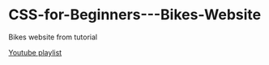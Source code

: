 # CSS-for-Beginners---Bikes-Website

Bikes website from tutorial

<a href="https://www.youtube.com/playlist?list=PL4cUxeGkcC9gQeDH6xYhmO-db2mhoTSrT" target="_blank">Youtube playlist</a>
